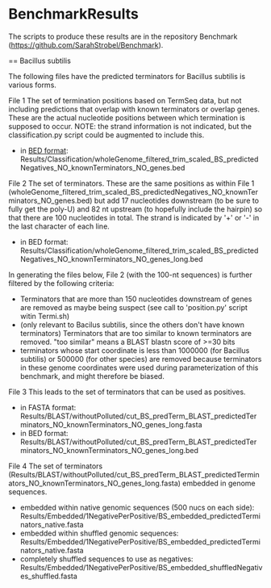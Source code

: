 # BenchmarkResults

The scripts to produce these results are in the repository Benchmark (https://github.com/SarahStrobel/Benchmark).

== Bacillus subtilis

The following files have the predicted terminators for Bacillus subtilis is various forms.

File 1
The set of termination positions based on TermSeq data, but not including predictions that overlap with known terminators or overlap genes.  These are the actual nucleotide positions between which termination is supposed to occur.  NOTE: the strand information is not indicated, but the classification.py script could be augmented to include this.
- in [BED format](https://en.wikipedia.org/wiki/BED_%28file_format%29): Results/Classification/wholeGenome_filtered_trim_scaled_BS_predictedNegatives_NO_knownTerminators_NO_genes.bed

File 2
The set of terminators.  These are the same positions as within File 1 (wholeGenome_filtered_trim_scaled_BS_predictedNegatives_NO_knownTerminators_NO_genes.bed) but add 17 nucleotides downstream (to be sure to fully get the poly-U) and 82 nt upstream (to hopefully include the hairpin) so that there are 100 nucleotides in total.  The strand is indicated by '+' or '-' in the last character of each line.
- in BED format: Results/Classification/wholeGenome_filtered_trim_scaled_BS_predictedNegatives_NO_knownTerminators_NO_genes_long.bed

In generating the files below, File 2 (with the 100-nt sequences) is further filtered by the following criteria:
- Terminators that are more than 150 nucleotides downstream of genes are removed as maybe being suspect (see call to 'position.py' script witin Termi.sh)
- (only relevant to Bacilus subtilis, since the others don't have known terminators) Terminators that are too similar to known terminators are removed.  "too similar" means a BLAST blastn score of >=30 bits
- terminators whose start coordinate is less than 1000000 (for Bacillus subtilis) or 500000 (for other species) are removed because terminators in these genome coordinates were used during parameterization of this benchmark, and might therefore be biased.

File 3
This leads to the set of terminators that can be used as positives.
- in FASTA format: Results/BLAST/withoutPolluted/cut_BS_predTerm_BLAST_predictedTerminators_NO_knownTerminators_NO_genes_long.fasta
- in BED format: Results/BLAST/withoutPolluted/cut_BS_predTerm_BLAST_predictedTerminators_NO_knownTerminators_NO_genes_long.bed

File 4
The set of terminators (Results/BLAST/withoutPolluted/cut_BS_predTerm_BLAST_predictedTerminators_NO_knownTerminators_NO_genes_long.fasta) embedded in genome sequences.
- embedded within native genomic sequences (500 nucs on each side): Results/Embedded/1NegativePerPositive/BS_embedded_predictedTerminators_native.fasta
- embedded within shuffled genomic sequences: Results/Embedded/1NegativePerPositive/BS_embedded_predictedTerminators_native.fasta
- completely shuffled sequences to use as negatives: Results/Embedded/1NegativePerPositive/BS_embedded_shuffledNegatives_shuffled.fasta
